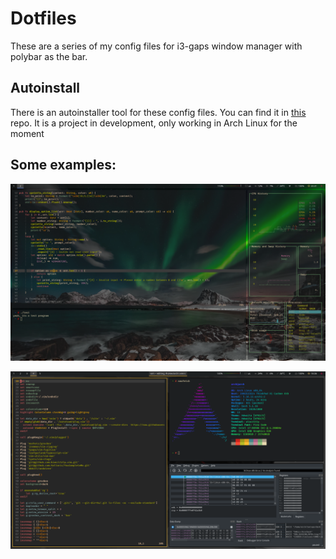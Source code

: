 # Dotfiles
These are a series of my config files for i3-gaps window manager with polybar as the bar.

## Autoinstall

There is an autoinstaller tool for these config files.
You can find it in [this](https://github.com/lae-laps/archmaker) repo. It is a project in development, only working in Arch Linux for the moment

## Some examples:

![error displaying image -> images/desktop_transparent.png](images/desktop_transparent.png?raw=true "Title")

![error displaying image -> images/desktop_grey.png](images/desktop_grey.png?raw=true "Title")
